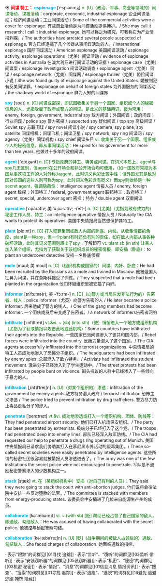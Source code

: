 ☀ <font color="red">**间谍 特工：**</font>
<font color="sky blue">**espionage**</font> [ˈespiənɑ:ʒ]
<font color="rgb(227, 108, 9)">n. [U]（政治、军事、商业等领域的）间谍活动、谍报活动：</font>corporate, economic, industrial espionage 企业间谍活动；经济间谍活动；工业间谍活动 / Some of the commercial activities were a cover for espionage. 有些商业活动是为间谍活动提供掩护。/ She may call it research; I call it industrial espionage. 她可以称之为研究，可我称它为产业情报刺探。/ The authorities have arrested several people suspected of espionage. 官方已经逮捕了几个涉嫌从事间谍活动的人。/ international espionage 国际间谍活动 / American espionage 美国间谍活动 / espionage activity, espionage operations（尤美）间谍活动 / evidence of espionage activities in Australia 在澳大利亚进行间谍活动的证据 / espionage case（尤美）间谍案 / espionage investigation 间谍活动调查 / espionage agent（尤美）间谍 / espionage network（尤美）间谍网 / espionage thriller（尤美）惊险间谍小说 / She was found guilty of espionage against the United States. 她被判犯有反美间谍罪。/ espionage on behalf of foreign states 为外国服务的间谍活动 / the shadowy world of espionage 鲜为人知的间谍界

<font color="sky blue">**spy**</font> [spaɪ] 
<font color="rgb(227, 108, 9)">n. [C] 间谍或密探，即试图收集关于另一个国家、组织或个人的秘密信息的人，尤指受雇于政府或警方的间谍。是此义的基础用词，极为常用：</font>enemy, foreign, government, industrial spy 敌方间谍；外国间谍；政府间谍；行业间谍 / police spy 警方密探 / suspected spy 疑似间谍 / top spy 高级间谍 / Soviet spy 苏联间谍 / spy novel 间谍小说 / spy camera, spy plane, spy satellite 间谍相机；间谍飞机；间谍卫星 / spy network, spy ring 间谍网 / spy agency（尤美）间谍机构 / spy chief 间谍头目 <font color="rgb(227, 108, 9)">vi. 收集关于另一个国家、组织或个人的秘密信息，即从事间谍活动：</font>He spied for his government for more than ten years. 他做过十多年的政府间谍。

<font color="sky blue">**agent**</font> ['eɪdӡənt] 
<font color="rgb(227, 108, 9)">n. [C] 专指政府的特工、特务或间谍。在词义本质上，agent与spy几无区别，但agent在公开场合和非公开场合均可使用，（如一国政府常把为本国从事这项工作的人对外称为agent，此时词义色彩比较中性；但外国尤其是敌对国对该国的这些人则可称为spy，此时词义色彩含有贬义）而spy则始终是一种secret agent，强调隐蔽性：</font>intelligence agent 情报人员 / enemy, foreign agent 敌探；外国特工 / federal, government agent 联邦特工；政府特工 / secret, special, undercover agent 密探；特务 / double agent 双重间谍
           
<font color="sky blue">**operative**</font> [ˈɒpərətɪv; 美 ˈɑ:pərətɪv; -reɪt-]
<font color="rgb(227, 108, 9)">n. [C] [尤美]（尤指为政府效力的）秘密工作人员、特工：</font>an intelligence operative 情报人员 / Naturally the CIA wants to protect its operatives. 美国中央情报局当然想保护其特工。

<font color="sky blue">**plant**</font> [plɑːnt] 
<font color="rgb(227, 108, 9)">n. [C] 打入犯罪集团或敌人内部的卧底、内线。从收集情报的角度，plant是一种spy，但一个plant有时还负有别的责任，如在敌人内部从事各种破坏活动，此时其词义范围则超出了spy：</font>了解即可 <font color="rgb(227, 108, 9)">vt. plant sb (in sth) 让某人加入某个组织，尤指为了获取关于该组织成员的秘密情报，即安插（卧底）：</font>to plant an undercover detective 安插一名卧底侦探
                      
<font color="sky blue">**mole**</font> [məʊl; 美 moʊl]
<font color="rgb(227, 108, 9)">n. [C]（组织机构或国家的）间谍、内奸、卧底：</font>He had been recruited by the Russians as a mole and trained in Moscow. 他被俄国人征募为间谍，并在莫斯科接受了训练。/ They suspected that a mole had been planted in the organization.他们怀疑组织里被安插了内奸。
 
<font color="sky blue">**informer**</font> [ɪnˈfɔ:mə(r); 美 -ˈfɔ:rm-]
<font color="rgb(227, 108, 9)">n. [C]（向警方或当局告发非法行为的）告密者、线人：</font>police informer（尤英）向警方告密的人 / He later became a police informer. 后来他成了警方的线人。/ One of the gang members had become informer. 一个团伙成员后来变成了告密者。/ a network of informers告密者网络

<font color="sky blue">**infiltrate**</font> [ˈɪnfɪltreɪt]
<font color="rgb(227, 108, 9)">vt.&vi. ~ (sb) (into sth)（使）悄悄进入一个地方或组织机构（尤指为了获取情报以攻击此地或此机构）：</font>Some countries have infiltrated their agents into the Republic. 一些国家已派间谍渗入了该共和国内部。/ Rebel forces were infiltrated into the country. 反叛力量潜入了这个国家。/ The CIA agents successfully infiltrated into the terrorist organizations. 中央情报局的特工人员成功地渗入了恐怖分子组织。/ The headquarters had been infiltrated by enemy spies. 总部混入了敌方特务。/ Activists had infiltrated the student movement. 激进分子已经渗入到了学生运动中。/ The street protests had been infiltrated by people bent on violence. 街头抗议的人群中已经渗入了一些倾向于暴力的人。
                      
<font color="sky blue">**infiltration**</font> [ˌɪnfɪlˈtreɪʃn]
<font color="rgb(227, 108, 9)">n. [U]（对某个组织的）渗透：</font>infiltration of the government by enemy agents 敌方特务潜入政府 / terrorist infiltration 恐怖主义渗透 / The police tried to prevent infiltration by drug traffickers. 警方尽力防止毒品走私分子的渗入。

<font color="sky blue">**penetrate**</font> [ˈpenɪtreɪt]
<font color="rgb(227, 108, 9)">vt.&vi. 成功地渗透或打入一个组织机构、团体、防线等：</font>They had penetrated airport security. 他们已打入机场保安组织。/ The party has been penetrated by extremists. 极端分子已经打入了这个党。/ The troops had penetrated deep into enemy lines. 部队已经深入敌军防线。/ The CIA had requested our help to penetrate a drugs ring operating out of Munich. 美国中央情报局已请求我们协助其打入在慕尼黑市外活动的贩毒集团。/ These so-called secret societies were easily penetrated by intelligence agents. 这些所谓的秘密社团很容易就被情报人员渗透进去了。/ The army was one of the few institutions the secret police were not encouraged to penetrate. 军队是不鼓励秘密警察渗入的少数机构之一。
                      
<font color="sky blue">**stack**</font> [stæk]
<font color="rgb(227, 108, 9)">vt. 在（某组织机构中）安插（对自己有利的人员）：</font>They said they were going to stack the court with anti-abortion judges. 他们说将会往法院中安排一些反对堕胎的法官。/ The committee is stacked with members from energy-producing states. 该委员会中安插进了几位来自能源生产州的成员。

<font color="sky blue">**collaborate**</font> [kəˈlæbəreɪt]
<font color="rgb(227, 108, 9)">vi. ~ (with sb) [贬] 帮助已经占领了自己国家的敌人，即通敌、勾结敌人：</font>He was accused of having collaborated with the secret police. 他被控与秘密警察勾结。
           
<font color="sky blue">**collaboration**</font> [kəˌlæbəˈreɪʃn]
<font color="rgb(227, 108, 9)">n. [U] [贬]（战争期间的被敌人占领后的）通敌、勾结敌人：</font>She faced charges of collaboration. 她面临通敌的指控。

· 表示“跟踪”的词群见[[01寻找 追踪]]
· 表示“监听”、“窃听”的词群见[[03监听 偷听]]
· 表示“安装窃听器”的词群见[[05装窃听器]]
· 表示“机密”、“秘密”的词群见[[03机密 秘密]]
· 表示“情报”、“消息”的词群见[[01信息消息 情报资讯]]
· 表示“搜查”、“搜索”的词群见[[01寻找 追踪]]
· 表示“逃跑”、“逃脱”的词群见[[16避免 逃避 逃跑 掩饰 隐藏]]
